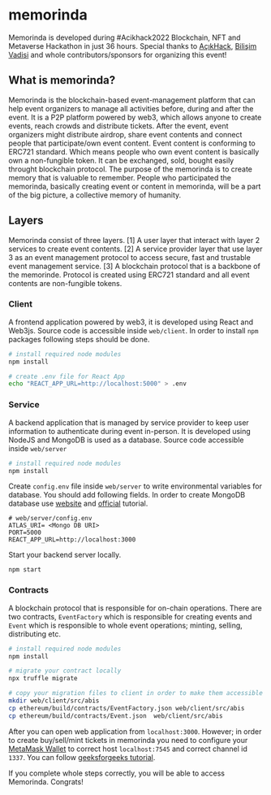 # memorinda

Memorinda is developed during #Acikhack2022 Blockchain, NFT and Metaverse Hackathon in just 36 hours. Special thanks to [AçıkHack](www.acikhack.com), [Bilişim Vadisi](http://bilisimvadisi.com.tr/) and whole contributors/sponsors for organizing this event! 

## What is memorinda?

Memorinda is the blockchain-based event-management platform that can help event organizers to manage all activities before, during and after the event. It is a P2P platform powered by web3, which allows anyone to create events, reach crowds and distribute tickets. After the event, event organizers might distribute airdrop, share event contents and connect people that participate/own event content. Event content is conforming to ERC721 standard. Which means  people who own event content is basically own a non-fungible token. It can be exchanged, sold, bought easily throught blockchain protocol. The purpose of the memorinda is to create memory that is valuable to remember. People who participated the memorinda, basically creating event or content in memorinda, will be a part of the big picture, a collective memory of humanity.

## Layers

Memorinda consist of three layers. [1] A user layer that interact with layer 2 services to create event contents. [2] A service provider layer that use layer 3 as an event management protocol to access secure, fast and trustable event management service. [3] A blockchain protocol that is a backbone of the memorinde. Protocol is created using ERC721 standard and all event contents are non-fungible tokens.

### Client
A frontend application powered by web3, it is developed using React and Web3js. Source code is accessible inside `web/client`. In order to install `npm` packages following steps should be done.

```bash
# install required node modules
npm install

# create .env file for React App
echo "REACT_APP_URL=http://localhost:5000" > .env
```

### Service
A backend application that is managed by service provider to keep user information to authenticate during event in-person. It is developed using NodeJS and MongoDB is used as a database. Source code accessible inside `web/server`

```bash
# install required node modules
npm install
```

Create `config.env` file inside `web/server` to write environmental variables for database. You should add following fields. In order to create MongoDB database use [website](https://www.mongodb.com) and [official](https://www.mongodb.com/docs/atlas/getting-started/) tutorial.

```
# web/server/config.env
ATLAS_URI= <Mongo DB URI> 
PORT=5000
REACT_APP_URL=http://localhost:3000
```

Start your backend server locally.

```
npm start
```
### Contracts

A blockchain protocol that is responsible for on-chain operations. There are two contracts, `EventFactory` which is responsible for creating events and `Event` which is responsible to whole event operations; minting, selling, distributing etc.
```bash
# install required node modules
npm install

# migrate your contract locally
npx truffle migrate

# copy your migration files to client in order to make them accessible by web3
mkdir web/client/src/abis
cp ethereum/build/contracts/EventFactory.json web/client/src/abis
cp ethereum/build/contracts/Event.json  web/client/src/abis
```

After you can open web application from `localhost:3000`. However; in order to create buy/sell/mint tickets in memorinda you need to configure your [MetaMask Wallet](https://metamask.io) to correct host `localhost:7545` and correct channel id `1337`. You can follow [geeksforgeeks tutorial](https://www.geeksforgeeks.org/how-to-set-up-ganche-with-metamask/).

If you complete whole steps correctly, you will be able to access Memorinda. Congrats!
